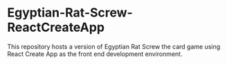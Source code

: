 # Egyptian-Rat-Screw-ReactCreateApp
This repository hosts a version of Egyptian Rat Screw the card game using React Create App as the front end development environment.
